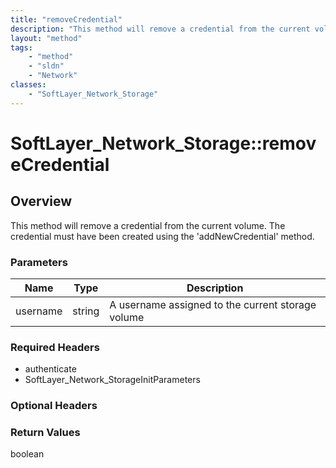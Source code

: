 ```yaml
---
title: "removeCredential"
description: "This method will remove a credential from the current volume. The credential must have been created using the 'addNewCre... "
layout: "method"
tags:
    - "method"
    - "sldn"
    - "Network"
classes:
    - "SoftLayer_Network_Storage"
---
```

# SoftLayer_Network_Storage::removeCredential
## Overview 
This method will remove a credential from the current volume. The credential must have been created using the 'addNewCredential' method. 

### Parameters 
|Name | Type | Description |
| --- | --- | --- |
|username| string| A username assigned to the current storage volume|


### Required Headers
* authenticate
* SoftLayer_Network_StorageInitParameters

### Optional Headers

### Return Values
boolean
